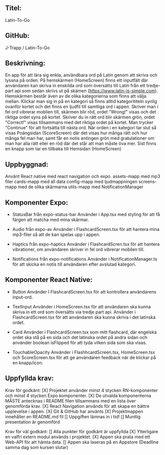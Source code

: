 ## Titel:

Latin-To-Go

## GitHub:

J-Trapp / Latin-To-Go

## Beskrivning:

En app för att lära sig enkla, användbara ord på Latin genom att skriva och lyssna på orden.
På hemskärmen (HomeScreen) finns ett inputfält där användaren kan skriva in enskilda ord som översätts till Latin från ett tredje-part api som sedan skrivs ut på skämen (https://www.latin-is-simple.com). Hemskärmen består även av de olika kategorierna som finns att välja mellan.
Klickar man sig in på en kategori så finns alltid kategorititeln synlig ovanför kortet och det finns en ljudfil till samtliga ord i appen. Skriver man i fel ord vibrerar moblien till, skärmen blir röd, ordet "Wrong!" visas och det riktiga ordet syns på kortet. Skriver du in rätt ord blir skärmen grön, ordet "Correct!" visas tillsammans med det riktiga ordet på kortet. Man trycker "Continue" för att fortsätta till nästa ord.
När orden i en kategori tar slut så visas Poängsidan (ScoreScreen) där det visas hur många rätt och hur många fel man har, samt får en notis antingen grön med gratulationer om man har alla rätt eller en röd där det står att man måste öva mer. Sist finns en knapp som tar en tillbaka till Hemsidan (HomeScreen)

## Uppbyggnad:

Använt React native med react navigation och expo.
assets-mapp med mp3 filer
cards-mapp med all data
config-mapp med ljudmappningen
screens-mapp med de olika skärmarna
utils-mapp med NotificationManager

## Komponenter Expo:

- StatusBar från expo-status-bar
  Använder i App.tsx med styling för att få färgen att matcha med mina skärmar.

- Audio från expo-av
  Använder i FlashcardScreen.tsx för att hantera mina mp3-filer så att de kan spelas upp i appen.

- Haptics från expo-haptics
  Använder i FlashcardScren.tsx för att hantera vibrationer, om användaren skriver in fel ord vibrerar mobilen till.

- Notifications från expo-notifications
  Använder i NotificationManager.ts för att skicka en notis till användaren efter avslutad kategori.

## Komponenter React Native:

- Button
  Använder I FlashcardScreen.tsx för att kontrollera användarens input-ord.

- TextInput
  Använder i HomeScreen.tsx för att användaren ska kunna skriva in ett ord som översätts via tredje part api.
  Använder i FlashcardScreen.tsx för att användaren ska kunna skriva i det latinska ordet.

- Card
  Använder i FlashcardScreen.tsx som mitt flashcard, där engelska ordet ska stå på en sida och det latinska ordet på andra sidan och använder boolean isFlipped för att tyda vilken sida som ska visas.

- TouchableOpacity
  Använder i FlashhcardScreen.tsx, HomeScreen.tsx och ScoreScreen.tsx för att ge användaren feedback när de klickar på en knapp/icon.

## Uppfyllda krav:

Krav för godkänt:
[X] Projektet använder minst 4 stycken RN-komponenter och minst 4 stycken Expo komponenter.
[X] De utvalda komponenterna MÅSTE antecknas i README filen tillsammans med en lista över genomförda krav.
[X] React Navigation används för att skapa en bättre upplevelse i appen.
[X] Git & GitHub har använts
[X] Projektmappen innehåller en README.md fil
[] Uppgiften lämnas in i tid!
[] Muntlig presentation är genomförd

Krav för väl godkänt:
[] Alla punkter för godkänt är uppfyllda
[X] Ytterligare en valfri extern modul används i projektet.
[X] Appen ska prata med ett Web-API för att hämta data.
[] Appen ska laseras på en Appstore (Deadline samma dag som kursen slutar)
